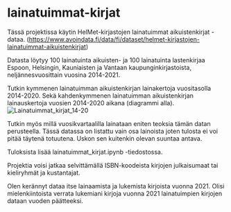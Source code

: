 # lainatuimmat-kirjat

Tässä projektissa käytin HelMet-kirjastojen lainatuimmat aikuistenkirjat -dataa.
(https://www.avoindata.fi/data/fi/dataset/helmet-kirjastojen-lainatuimmat-aikuistenkirjat)


Datasta löytyy 100 lainatuinta aikuisten- ja 100 lainatuinta lastenkirjaa Espoon, Helsingin, Kauniaisten ja Vantaan kaupunginkirjastoista, neljännesvuosittain vuosina 2014-2021.

Tutkin kymmenen lainatuimman aikuistenkirjan lainakertoja vuositasolla 2014-2020. Sekä kahdenkymmenen lainatuimman aikuistenkirjan lainauskertoja vuosien 2014-2020 aikana (diagrammi alla).
![Lainatuimmat_kirjat_14-20](https://user-images.githubusercontent.com/60434409/131212009-3a479d23-2de7-44f5-887b-90c729335494.png)

Tutkin myös millä vuosikvartaalilla lainataan eniten teoksia tämän datan perusteella. Tässä datassa on listattu vain osa lainoista joten tulosta ei voi pitää täytenä totuutena. Uskon sen kuitenkin olevan suuntaa antava.

Tuloksista lisää lainatuimmat_kirjat.ipynb -tiedostossa.

Projektia voisi jatkaa selvittämällä ISBN-koodeista kirjojen julkaisumaat tai kieliryhmät ja kustantajat.

Olen kerännyt dataa itse lainaamista ja lukemista kirjoista vuonna 2021. Olisi mielenkiintoista verrata lukemiani kirjoja vuonna 2021 lainatuimpien kirjojen dataan vuoden päätteeksi.
